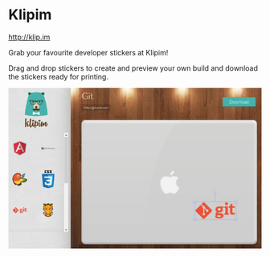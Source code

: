 # Klipim
http://klip.im

Grab your favourite developer stickers at Klipim!

Drag and drop stickers to create and preview your own build and download the stickers ready for printing.

![Klipim Screenshot](public/img/screenshot.jpg?raw=true)
